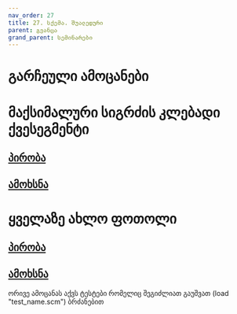 ```yaml
---
nav_order: 27
title: 27. სქემა. შუალედური
parent: გვანცა
grand_parent: სემინარები
---
```


# გარჩეული ამოცანები
# მაქსიმალური სიგრძის კლებადი ქვესეგმენტი
## [პირობა](https://github.com/freeuni-paradigms/freeuni-paradigms.github.io/blob/master/exercises/scheme_midterm/max-decreasing-subsegment/README.md)
## [ამოხსნა](https://github.com/freeuni-paradigms/freeuni-paradigms.github.io/blob/master/exercises/scheme_midterm/max-decreasing-subsegment/sol_max-decreasing-subsegment.scm)

# ყველაზე ახლო ფოთოლი
## [პირობა](https://github.com/freeuni-paradigms/freeuni-paradigms.github.io/blob/master/exercises/scheme_midterm/closest_node/README.md)
## [ამოხსნა](https://github.com/freeuni-paradigms/freeuni-paradigms.github.io/blob/master/exercises/scheme_midterm/closest_node/sol_closest_node.scm)

ორივე ამოცანას აქვს ტესტები რომელიც შეგიძლიათ გაუშვათ (load "test_name.scm") ბრძანებით